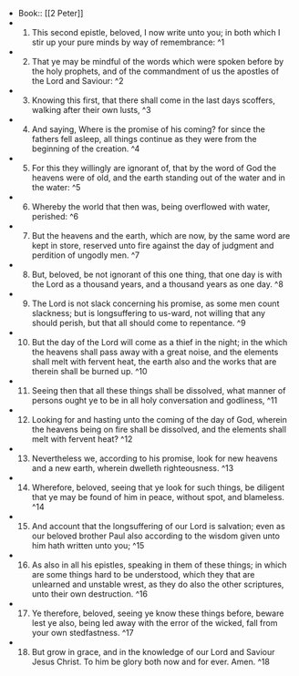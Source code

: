 - Book:: [[2 Peter]]
- 1. This second epistle, beloved, I now write unto you; in both which I stir up your pure minds by way of remembrance: ^1
- 2. That ye may be mindful of the words which were spoken before by the holy prophets, and of the commandment of us the apostles of the Lord and Saviour: ^2
- 3. Knowing this first, that there shall come in the last days scoffers, walking after their own lusts, ^3
- 4. And saying, Where is the promise of his coming? for since the fathers fell asleep, all things continue as they were from the beginning of the creation. ^4
- 5. For this they willingly are ignorant of, that by the word of God the heavens were of old, and the earth standing out of the water and in the water: ^5
- 6. Whereby the world that then was, being overflowed with water, perished: ^6
- 7. But the heavens and the earth, which are now, by the same word are kept in store, reserved unto fire against the day of judgment and perdition of ungodly men. ^7
- 8. But, beloved, be not ignorant of this one thing, that one day is with the Lord as a thousand years, and a thousand years as one day. ^8
- 9. The Lord is not slack concerning his promise, as some men count slackness; but is longsuffering to us-ward, not willing that any should perish, but that all should come to repentance. ^9
- 10. But the day of the Lord will come as a thief in the night; in the which the heavens shall pass away with a great noise, and the elements shall melt with fervent heat, the earth also and the works that are therein shall be burned up. ^10
- 11. Seeing then that all these things shall be dissolved, what manner of persons ought ye to be in all holy conversation and godliness, ^11
- 12. Looking for and hasting unto the coming of the day of God, wherein the heavens being on fire shall be dissolved, and the elements shall melt with fervent heat? ^12
- 13. Nevertheless we, according to his promise, look for new heavens and a new earth, wherein dwelleth righteousness. ^13
- 14. Wherefore, beloved, seeing that ye look for such things, be diligent that ye may be found of him in peace, without spot, and blameless. ^14
- 15. And account that the longsuffering of our Lord is salvation; even as our beloved brother Paul also according to the wisdom given unto him hath written unto you; ^15
- 16. As also in all his epistles, speaking in them of these things; in which are some things hard to be understood, which they that are unlearned and unstable wrest, as they do also the other scriptures, unto their own destruction. ^16
- 17. Ye therefore, beloved, seeing ye know these things before, beware lest ye also, being led away with the error of the wicked, fall from your own stedfastness. ^17
- 18. But grow in grace, and in the knowledge of our Lord and Saviour Jesus Christ. To him be glory both now and for ever. Amen. ^18
